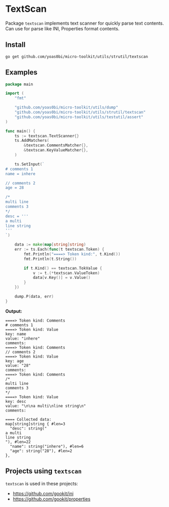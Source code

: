 # TextScan

Package `textscan` implements text scanner for quickly parse text contents.
Can use for parse like INI, Properties format contents.

## Install

```shell
go get github.com/yoas0bi/micro-toolkit/utils/strutil/textscan
```

## Examples

```go
package main

import (
	"fmt"

	"github.com/yoas0bi/micro-toolkit/utils/dump"
	"github.com/yoas0bi/micro-toolkit/utils/strutil/textscan"
	"github.com/yoas0bi/micro-toolkit/utils/testutil/assert"
)

func main() {
	ts := textscan.TextScanner{}
	ts.AddMatchers(
		&textscan.CommentsMatcher{},
		&textscan.KeyValueMatcher{},
	)

	ts.SetInput(`
# comments 1
name = inhere

// comments 2
age = 28

/*
multi line
comments 3
*/
desc = '''
a multi
line string
'''
`)

	data := make(map[string]string)
	err := ts.Each(func(t textscan.Token) {
		fmt.Println("====> Token kind:", t.Kind())
		fmt.Println(t.String())

		if t.Kind() == textscan.TokValue {
			v := t.(*textscan.ValueToken)
			data[v.Key()] = v.Value()
		}
	})

	dump.P(data, err)
}
```

**Output:**

```shell
====> Token kind: Comments
# comments 1
====> Token kind: Value
key: name
value: "inhere"
comments: 
====> Token kind: Comments
// comments 2
====> Token kind: Value
key: age
value: "28"
comments: 
====> Token kind: Comments
/*
multi line
comments 3
*/
====> Token kind: Value
key: desc
value: "\n\na multi\nline string\n"
comments: 

==== Collected data:
map[string]string { #len=3
  "desc": string("
a multi
line string
"), #len=22
  "name": string("inhere"), #len=6
  "age": string("28"), #len=2
},
```

## Projects using `textscan`

`textscan` is used in these projects:

- https://github.com/gookit/ini
- https://github.com/gookit/properties
